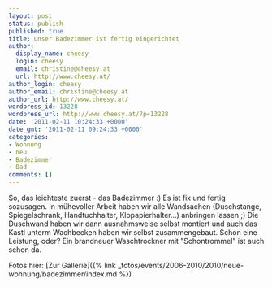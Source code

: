 ```yaml
---
layout: post
status: publish
published: true
title: Unser Badezimmer ist fertig eingerichtet
author:
  display_name: cheesy
  login: cheesy
  email: christine@cheesy.at
  url: http://www.cheesy.at/
author_login: cheesy
author_email: christine@cheesy.at
author_url: http://www.cheesy.at/
wordpress_id: 13228
wordpress_url: http://www.cheesy.at/?p=13228
date: '2011-02-11 10:24:33 +0000'
date_gmt: '2011-02-11 09:24:33 +0000'
categories:
- Wohnung
- neu
- Badezimmer
- Bad
comments: []
---
```

<!--:de-->So, das leichteste zuerst - das Badezimmer :) Es ist fix und fertig sozusagen. In mühevoller Arbeit haben wir alle Wandsachen (Duschstange, Spiegelschrank, Handtuchhalter, Klopapierhalter...) anbringen lassen ;) Die Duschwand haben wir dann ausnahmsweise selbst montiert und auch das Kastl unterm Wachbecken haben wir selbst zusammengebaut. Schon eine Leistung, oder? Ein brandneuer Waschtrockner mit "Schontrommel" ist auch schon da.
Fotos hier:
[Zur Gallerie]({% link _fotos/events/2006-2010/2010/neue-wohnung/badezimmer/index.md %})
<!--:--><!--:en-->
<!--:-->
